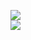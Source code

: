 [![](https://img.shields.io/badge/Made%20With-Github%20Spray-lightgrey.svg?style=for-the-badge&logo=github)](https://github.com/Annihil/github-spray#30192)  
[![](https://i.imgur.com/2DrTn0Z.gif)](https://github.com/Annihil/github-spray)
